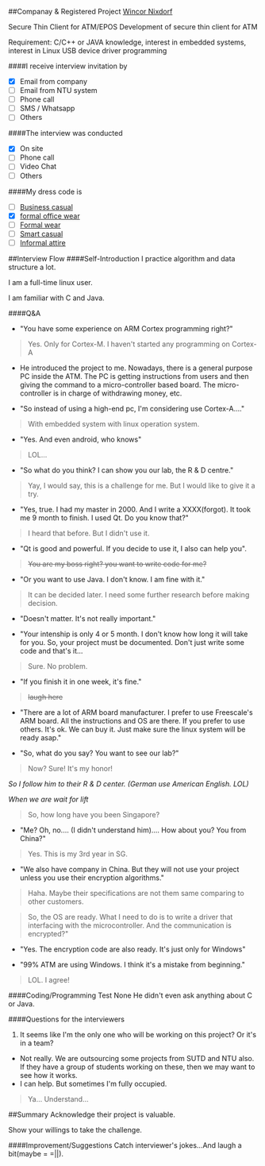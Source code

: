 ##Companay & Registered Project
[Wincor Nixdorf](http://www.wincor-nixdorf.com/internet/site_EN/EN/Home/homepage_node.html)

Secure Thin Client for ATM/EPOS
Development of secure thin client for ATM

Requirement: C/C++ or JAVA knowledge, interest in embedded systems, interest in Linux USB device driver programming

####I receive interview invitation by
- [x] Email from company
- [ ] Email from NTU system
- [ ] Phone call
- [ ] SMS / Whatsapp
- [ ] Others

####The interview was conducted
- [x] On site
- [ ] Phone call
- [ ] Video Chat
- [ ] Others

####My dress code is
- [ ] [Business casual](https://www.google.com.sg/search?client=ubuntu-browser&es_sm=122&tbm=isch&q=Business+Casual&spell=1&sa=X&ei=5j0hVLeAFcu58gWwuoGQAQ&ved=0CBkQvwUoAA)
- [x] [formal office wear](https://www.google.com.sg/search?q=business+casual&client=ubuntu-browser&es_sm=122&source=lnms&tbm=isch&sa=X&ei=BZY8VI65HpGA8gXQkYHIAQ&ved=0CAgQ_AUoAQ#tbm=isch&q=formal%20office%20wear%20men&revid=1595716900&imgdii=_)
- [ ] [Formal wear](https://www.google.com.sg/search?client=ubuntu-browser&es_sm=122&tbm=isch&q=Business+Casual&spell=1&sa=X&ei=5j0hVLeAFcu58gWwuoGQAQ&ved=0CBkQvwUoAA#tbm=isch&q=Formal+wear)
- [ ] [Smart casual](https://www.google.com.sg/search?q=Semi-formal&client=ubuntu-browser&es_sm=122&source=lnms&tbm=isch&sa=X&ei=rEAhVKqEOcil8AWKhYLoBA&ved=0CAgQ_AUoAQ&biw=1242&bih=599&dpr=1.1#tbm=isch&q=smart+casual+attire)
- [ ] [Informal attire]()

##Interview Flow
####Self-Introduction
I practice algorithm and data structure a lot.

I am a full-time linux user.

I am familiar with C and Java.

####Q&A
* "You have some experience on ARM Cortex programming right?"

> Yes. Only for Cortex-M. I haven't started any programming on Cortex-A

* He introduced the project to me. Nowadays, there is a general purpose PC inside the ATM. The PC is getting instructions from users and then giving the command to a micro-controller based board. The micro-controller is in charge of withdrawing money, etc.

* "So instead of using a high-end pc, I'm considering use Cortex-A...."

> With embedded system with linux operation system.

* "Yes. And even android, who knows"

> LOL...

* "So what do you think? I can show you our lab, the R & D centre."

> Yay, I would say, this is a challenge for me. But I would like to give it a try.

* "Yes, true. I had my master in 2000. And I write a XXXX(forgot). It took me 9 month to finish. I used Qt. Do you know that?"

> I heard that before. But I didn't use it.

* "Qt is good and powerful. If you decide to use it, I also can help you".

> ~~You are my boss right? you want to write code for me?~~

* "Or you want to use Java. I don't know. I am fine with it."

> It can be decided later. I need some further research before making decision.

* "Doesn't matter. It's not really important."

* "Your intenship is only 4 or 5 month. I don't know how long it will take for you. So, your project must be documented. Don't just write some code and that's it...

> Sure. No problem.

* "If you finish it in one week, it's fine."

> ~~laugh here~~

* "There are a lot of ARM board manufacturer. I prefer to use Freescale's ARM board. All the instructions and OS are there. If you prefer to use others. It's ok. We can buy it. Just make sure the linux system will be ready asap."

* "So, what do you say? You want to see our lab?"

> Now? Sure! It's my honor!

*So I follow him to their R & D center. (German use American English. LOL)*

*When we are wait for lift*

> So, how long have you been Singapore?

* "Me? Oh, no.... (I didn't understand him).... How about you? You from China?"

> Yes. This is my 3rd year in SG.

* "We also have company in China. But they will not use your project unless you use their encryption algorithms."

> Haha. Maybe their specifications are not them same comparing to other customers.

> So, the OS are ready. What I need to do is to write a driver that interfacing with the microcontroller. And the communication is encrypted?"

* "Yes. The encryption code are also ready. It's just only for Windows"

* "99% ATM are using Windows. I think it's a mistake from beginning."

> LOL. I agree!

####Coding/Programming Test
None
He didn't even ask anything about C or Java.

####Questions for the interviewers
 1. It seems like I'm the only one who will be working on this project? Or it's in a team?
 - Not really. We are outsourcing some projects from SUTD and NTU also. If they have a group of students working on these, then we may want to see how it works.
 - I can help. But sometimes I'm fully occupied.
 
> Ya... Understand...

##Summary
Acknowledge their project is valuable.

Show your willings to take the challenge.

####Improvement/Suggestions
Catch interviewer's jokes...And laugh a bit(maybe = =||).